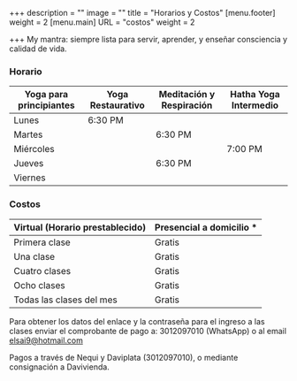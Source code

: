 +++
description = ""
image = ""
title = "Horarios y Costos"
[menu.footer]
weight = 2
[menu.main]
URL = "costos"
weight = 2

+++
My mantra: siempre lista para servir, aprender, y enseñar consciencia y calidad de vida.

### Horario

| Yoga para principiantes | Yoga Restaurativo | Meditación y Respiración | Hatha Yoga Intermedio |
| --- | --- | --- | --- |
| Lunes | 6:30 PM |  |  |
| Martes |  | 6:30 PM |  |
| Miércoles |  |  | 7:00 PM |
| Jueves |  | 6:30 PM |  |
| Viernes |  |  |  |

### Costos

| Virtual (Horario prestablecido) | Presencial a domicilio * |
| --- | --- |
| Primera clase | Gratis |
| Una clase | Gratis |
| Cuatro	clases | Gratis |
| Ocho  clases | Gratis |
| Todas las  clases del mes | Gratis |

Para obtener los datos del enlace y la contraseña para el ingreso a las clases enviar el comprobante de pago a: 3012097010 (WhatsApp) o al email elsai9@hotmail.com

Pagos a través de Nequi y Daviplata (3012097010), o mediante consignación a Davivienda.